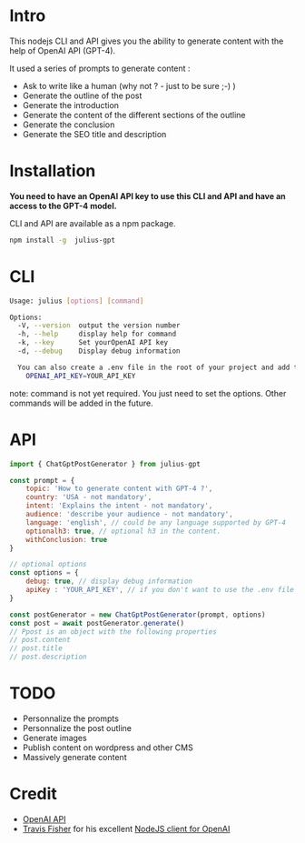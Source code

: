 # Intro 
This nodejs CLI and API gives you the ability to generate content with the help of OpenAI API (GPT-4). 

It used a series of prompts to generate content : 
- Ask to write like a human (why not ? - just to be sure ;-) )
- Generate the outline of the post
- Generate the introduction
- Generate the content of the different sections of the outline
- Generate the conclusion
- Generate the SEO title and description

# Installation

**You need to have an OpenAI API key to use this CLI and API and have an access to the GPT-4 model.**

CLI and API are available as a npm package.


```bash
npm install -g  julius-gpt
```
# CLI

```bash
Usage: julius [options] [command]

Options:
  -V, --version  output the version number
  -h, --help     display help for command
  -k, --key      Set yourOpenAI API key
  -d, --debug    Display debug information

  You can also create a .env file in the root of your project and add the following line:
    OPENAI_API_KEY=YOUR_API_KEY
```
note: command is not yet required. You just need to set the options. Other commands will be added in the future.

# API

```js
import { ChatGptPostGenerator } from julius-gpt

const prompt = {
    topic: 'How to generate content with GPT-4 ?',
    country: 'USA - not mandatory',
    intent: 'Explains the intent - not mandatory',
    audience: 'describe your audience - not mandatory',
    language: 'english', // could be any language supported by GPT-4
    optionalh3: true, // optional h3 in the content. 
    withConclusion: true
}

// optional options
const options = {
    debug: true, // display debug information
    apiKey : 'YOUR_API_KEY', // if you don't want to use the .env file
}

const postGenerator = new ChatGptPostGenerator(prompt, options)
const post = await postGenerator.generate()
// Ppost is an object with the following properties
// post.content
// post.title
// post.description

```

# TODO
- Personnalize the prompts
- Personnalize the post outline
- Generate images 
- Publish content on wordpress and other CMS
- Massively generate content

# Credit 
- [OpenAI API](https://openai.com/) 
- [Travis Fisher](https://transitivebullsh.it/) for his excellent [NodeJS client for OpenAI](https://github.com/transitive-bullshit/chatgpt-api)